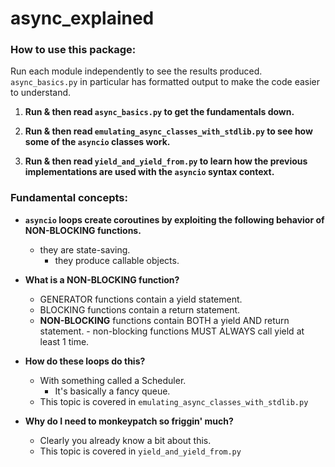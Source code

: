 # async_explained

### How to use this package:
Run each module independently to see the results produced. `async_basics.py` in particular has formatted output to make the code easier to understand.


1. **Run & then read `async_basics.py` to get the fundamentals down.**  

2. **Run & then read `emulating_async_classes_with_stdlib.py` to see how some of the `asyncio` classes work.**  

3. **Run & then read `yield_and_yield_from.py` to learn how the previous implementations are used with the `asyncio` syntax context.**  

  
  
### Fundamental concepts:
- **`asyncio` loops create coroutines by exploiting the following behavior of NON-BLOCKING functions.**
  - they are state-saving.
    - they produce callable objects.        
- **What is a NON-BLOCKING function?**
  - GENERATOR functions contain a yield statement.
  - BLOCKING functions contain a return statement.
  - **NON-BLOCKING** functions contain BOTH a yield AND return statement.
          - non-blocking functions MUST ALWAYS call yield at least 1 time.
- **How do these loops do this?**
  - With something called a Scheduler. 
    - It's basically a fancy queue.
  - This topic is covered in `emulating_async_classes_with_stdlib.py`

- **Why do I need to monkeypatch so friggin' much?**
  - Clearly you already know a bit about this.
  - This topic is covered in `yield_and_yield_from.py`